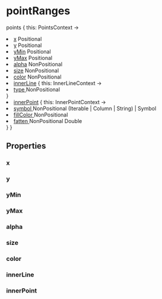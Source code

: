 # pointRanges

<tldr>
<p><format style="bold" color="GoldenRod">points</format> <format style="italic">{ this: PointsContext -></format></p>
<list type="none">
<li>
<a href="#x"><format style="bold" color="CadetBlue">x</format></a> <format style="superscript">Positional</format>
<include from="properties.topic" element-id="signature-of-positional"/>
</li>
<li>
<a href="#y"><format style="bold" color="CadetBlue">y</format></a> <format style="superscript">Positional</format>
<include from="properties.topic" element-id="signature-of-positional"/>
</li>
<li>
<a href="#ymin"><format style="bold" color="CadetBlue">yMin</format></a> <format style="superscript">Positional</format>
<include from="properties.topic" element-id="signature-of-positional"/>
</li>
<li>
<a href="#ymax"><format style="bold" color="CadetBlue">yMax</format></a> <format style="superscript">Positional</format>
<include from="properties.topic" element-id="signature-of-positional"/>
</li>

<li>
<a href="#alpha"><format style="bold" color="DarkGray">alpha</format></a> <format style="superscript">NonPositional</format>
<include from="properties.topic" element-id="signature-of-nonpos-alpha"/>
</li>
<li>
<a href="#size"><format style="bold" color="DarkGray">size</format></a> <format style="superscript">NonPositional</format>
<include from="properties.topic" element-id="signature-of-nonpos-double"/>
</li>
<li>
<a href="#color"><format style="bold" color="DarkGray">color</format></a> <format style="superscript">NonPositional</format>
<include from="properties.topic" element-id="signature-of-nonpos-color"/>
</li>

<li>
<a href="#innerline"><format style="bold" color="DarkGray">innerLine</format></a>
<format style="italic">{ this: InnerLineContext -></format>
<list type="none">
    <li>
        <a href="#innerline-type">
            <format style="bold" color="DarkGray">type</format>
        </a>
        <format style="superscript">NonPositional</format>
        <include from="properties.topic" element-id="signature-of-nonpos-linetype"/>
    </li>
</list>
<format style="italic"> }</format>
</li>
<li>
<a href="#innerpoint"><format style="bold" color="DarkGray">innerPoint</format></a>
<format style="italic">{ this: InnerPointContext -></format>
<list type="none">
    <li>
        <a href="#innerpoint-symbol">
            <format style="bold" color="DarkGray">symbol</format>
        </a>
        <format style="superscript">NonPositional</format>
        <emphasis>(Iterable | Column | String) | Symbol</emphasis>
    </li>
    <li>
        <a href="#innerpoint-fillcolor">
            <format style="bold" color="DarkGray">fillColor</format>
        </a>
        <format style="superscript">NonPositional</format>
        <include from="properties.topic" element-id="signature-of-nonpos-color"/>
    </li>
    <li>
        <a href="#innerpoint-fatten">
            <format style="bold" color="DarkGray">fatten</format>
        </a>
        <format style="superscript">NonPositional</format>
        <emphasis>Double</emphasis>
    </li>
</list>
<format style="italic"> }</format>
</li>
</list>
<format style="italic">}</format>
</tldr>


## Properties

### x

<include from="properties.topic" element-id="x-property"/>

### y

<include from="properties.topic" element-id="y-property"/>

### yMin

<include from="properties.topic" element-id="yMin-property"/>

### yMax

<include from="properties.topic" element-id="yMax-property"/>

### alpha

<include from="properties.topic" element-id="alpha-property"/>

### size

<include from="properties.topic" element-id="size-property"/>

### color

<include from="properties.topic" element-id="color-property"/>

### innerLine

<chapter title="innerLine.type" collapsible="true" id="innerline-type">

<include from="properties.topic" element-id="type-property"/>

</chapter>

### innerPoint

<chapter title="innerPoint.symbol" collapsible="true" id="innerpoint-symbol">

<include from="properties.topic" element-id="symbol-property"/>

</chapter>

<chapter title="innerPoint.fillColor" collapsible="true" id="innerpoint-fillcolor">

<include from="properties.topic" element-id="fillColor-property"/>

</chapter>

<chapter title="innerPoint.fatten" collapsible="true" id="innerpoint-fatten">

<include from="properties.topic" element-id="fatten-property"/>

</chapter>
